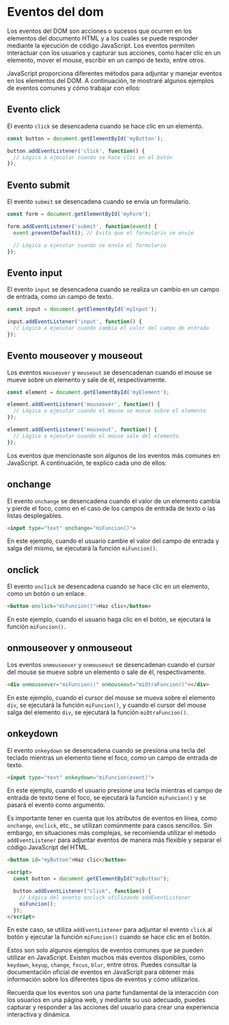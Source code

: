 # Eventos del dom

Los eventos del DOM son acciones o sucesos que ocurren en los elementos del documento HTML y a los cuales se puede responder mediante la ejecución de código JavaScript. Los eventos permiten interactuar con los usuarios y capturar sus acciones, como hacer clic en un elemento, mover el mouse, escribir en un campo de texto, entre otros.

JavaScript proporciona diferentes métodos para adjuntar y manejar eventos en los elementos del DOM. A continuación, te mostraré algunos ejemplos de eventos comunes y cómo trabajar con ellos:

## Evento click

El evento `click` se desencadena cuando se hace clic en un elemento.

```javascript
const button = document.getElementById('myButton');

button.addEventListener('click', function() {
  // Lógica a ejecutar cuando se hace clic en el botón
});
```

## Evento submit

El evento `submit` se desencadena cuando se envía un formulario.

```javascript
const form = document.getElementById('myForm');

form.addEventListener('submit', function(event) {
  event.preventDefault(); // Evita que el formulario se envíe

  // Lógica a ejecutar cuando se envía el formulario
});
```

## Evento input

El evento `input` se desencadena cuando se realiza un cambio en un campo de entrada, como un campo de texto.

```javascript
const input = document.getElementById('myInput');

input.addEventListener('input', function() {
  // Lógica a ejecutar cuando cambia el valor del campo de entrada
});
```

## Evento mouseover y mouseout

Los eventos `mouseover` y `mouseout` se desencadenan cuando el mouse se mueve sobre un elemento y sale de él, respectivamente.

```javascript
const element = document.getElementById('myElement');

element.addEventListener('mouseover', function() {
  // Lógica a ejecutar cuando el mouse se mueve sobre el elemento
});

element.addEventListener('mouseout', function() {
  // Lógica a ejecutar cuando el mouse sale del elemento
});
```

Los eventos que mencionaste son algunos de los eventos más comunes en JavaScript. A continuación, te explico cada uno de ellos:

## onchange

El evento `onchange` se desencadena cuando el valor de un elemento cambia y pierde el foco, como en el caso de los campos de entrada de texto o las listas desplegables.

```html
<input type="text" onchange="miFuncion()">
```

En este ejemplo, cuando el usuario cambie el valor del campo de entrada y salga del mismo, se ejecutará la función `miFuncion()`.

## onclick

El evento `onclick` se desencadena cuando se hace clic en un elemento, como un botón o un enlace.

```html
<button onclick="miFuncion()">Haz clic</button>
```

En este ejemplo, cuando el usuario haga clic en el botón, se ejecutará la función `miFuncion()`.

## onmouseover y onmouseout

Los eventos `onmouseover` y `onmouseout` se desencadenan cuando el cursor del mouse se mueve sobre un elemento o sale de él, respectivamente.

```html
<div onmouseover="miFuncion()" onmouseout="miOtraFuncion()"></div>
```

En este ejemplo, cuando el cursor del mouse se mueva sobre el elemento `div`, se ejecutará la función `miFuncion()`, y cuando el cursor del mouse salga del elemento `div`, se ejecutará la función `miOtraFuncion()`.

## onkeydown

El evento `onkeydown` se desencadena cuando se presiona una tecla del teclado mientras un elemento tiene el foco, como un campo de entrada de texto.

```html
<input type="text" onkeydown="miFuncion(event)">
```

En este ejemplo, cuando el usuario presione una tecla mientras el campo de entrada de texto tiene el foco, se ejecutará la función `miFuncion()` y se pasará el evento como argumento.

Es importante tener en cuenta que los atributos de eventos en línea, como `onchange`, `onclick`, etc., se utilizan comúnmente para casos sencillos. Sin embargo, en situaciones más complejas, se recomienda utilizar el método `addEventListener` para adjuntar eventos de manera más flexible y separar el código JavaScript del HTML.

```html
<button id="myButton">Haz clic</button>

<script>
  const button = document.getElementById("myButton");

  button.addEventListener("click", function() {
    // Lógica del evento onclick utilizando addEventListener
    miFuncion();
  });
</script>
```

En este caso, se utiliza `addEventListener` para adjuntar el evento `click` al botón y ejecutar la función `miFuncion()` cuando se hace clic en el botón.

Estos son solo algunos ejemplos de eventos comunes que se pueden utilizar en JavaScript. Existen muchos más eventos disponibles, como `keydown`, `keyup`, `change`, `focus`, `blur`, entre otros. Puedes consultar la documentación oficial de eventos en JavaScript para obtener más información sobre los diferentes tipos de eventos y cómo utilizarlos.

Recuerda que los eventos son una parte fundamental de la interacción con los usuarios en una página web, y mediante su uso adecuado, puedes capturar y responder a las acciones del usuario para crear una experiencia interactiva y dinámica.
